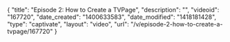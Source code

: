 {
    "title": "Episode 2: How to Create a TVPage",
    "description": "",
    "videoid": "167720",
    "date_created": "1400633583",
    "date_modified": "1418181428",
    "type": "captivate",
    "layout": "video",
    "url": "\/v\/episode-2-how-to-create-a-tvpage\/167720"
}